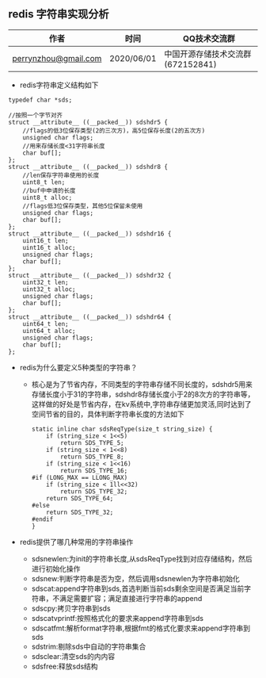 ## redis 字符串实现分析


| 作者 | 时间 |QQ技术交流群 |
| ------ | ------ |------ |
| perrynzhou@gmail.com |2020/06/01 |中国开源存储技术交流群(672152841) |



- redis字符串定义结构如下

```
typedef char *sds;

//按照一个字节对齐
struct __attribute__ ((__packed__)) sdshdr5 {
    //flags的低3位保存类型(2的三次方)，高5位保存长度(2的五次方)
    unsigned char flags; 
    //用来存储长度<31字符串长度 
    char buf[];
};
struct __attribute__ ((__packed__)) sdshdr8 {
    //len保存字符串使用的长度
    uint8_t len; 
    //buf中申请的长度
    uint8_t alloc; 
    //flags低3位保存类型，其他5位保留未使用
    unsigned char flags;
    char buf[];
};
struct __attribute__ ((__packed__)) sdshdr16 {
    uint16_t len; 
    uint16_t alloc; 
    unsigned char flags; 
    char buf[];
};
struct __attribute__ ((__packed__)) sdshdr32 {
    uint32_t len; 
    uint32_t alloc; 
    unsigned char flags; 
    char buf[];
};
struct __attribute__ ((__packed__)) sdshdr64 {
    uint64_t len; 
    uint64_t alloc; 
    unsigned char flags; 
    char buf[];
};
```

- redis为什么要定义5种类型的字符串？
  - 核心是为了节省内存，不同类型的字符串存储不同长度的，sdshdr5用来存储长度小于31的字符串，sdshdr8存储长度小于2的8次方的字符串等，这样做的好处是节省内存，在kv系统中,字符串存储更加灵活,同时达到了空间节省的目的，具体判断字符串长度的方法如下
    ```
    static inline char sdsReqType(size_t string_size) {
        if (string_size < 1<<5)
            return SDS_TYPE_5;
        if (string_size < 1<<8)
            return SDS_TYPE_8;
        if (string_size < 1<<16)
            return SDS_TYPE_16;
    #if (LONG_MAX == LLONG_MAX)
        if (string_size < 1ll<<32)
            return SDS_TYPE_32;
        return SDS_TYPE_64;
    #else
        return SDS_TYPE_32;
    #endif
    }
    ```

- redis提供了哪几种常用的字符串操作
  - sdsnewlen:为init的字符串长度,从sdsReqType找到对应存储结构，然后进行初始化操作
  - sdsnew:判断字符串是否为空，然后调用sdsnewlen为字符串初始化
  - sdscat:append字符串到sds,首选判断当前sds剩余空间是否满足当前字符串，不满足需要扩容；满足直接进行字符串的append
  - sdscpy:拷贝字符串到sds
  - sdscatvprintf:按照格式化的要求来append字符串到sds
  - sdscatfmt:解析format字符串,根据fmt的格式化要求来append字符串到sds
  - sdstrim:剔除sds中自动的字符串集合
  - sdsclear:清空sds的内内容
  - sdsfree:释放sds结构
